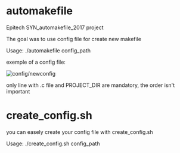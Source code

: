 # automakefile
Epitech SYN_automakefile_2017 project

The goal was to use config file for create new makefile

Usage: ./automakefile config_path

exemple of a config file:

![config/newconfig](./configtest/newconfig)

only line with .c file and PROJECT_DIR are mandatory, the order isn't important

# create_config.sh
you can easely create your config file with create_config.sh

Usage: ./create_config.sh config_path
